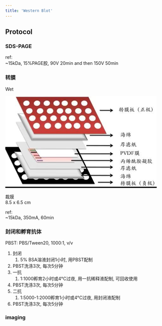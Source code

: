 ```yaml
---
title: 'Western Blot'
---
```


## Protocol

### SDS-PAGE

ref:  
~15kDa, 15%PAGE胶, 90V 20min and then 150V 50min  

### 转膜

Wet

![alt text](transfer-sandwich.png)

裁膜  
8.5 x 6.5 cm  

ref:  
~15kDa, 350mA, 60min  

### 封闭和孵育抗体

PBST: PBS/Tween20, 1000:1, v/v

1. 封闭
   1. 5% BSA溶液封闭1小时, 用PBST配制
2. PBST洗涤3次, 每次5分钟
3. 一抗
   1. 1:1000孵育2小时或4°C过夜, 用一抗稀释液配制, 可回收使用
4. PBST洗涤3次, 每次5分钟
5. 二抗
   1. 1:5000-1:2000孵育1小时或4°C过夜, 用封闭液配制
6. PBST洗涤3次, 每次5分钟

### imaging
